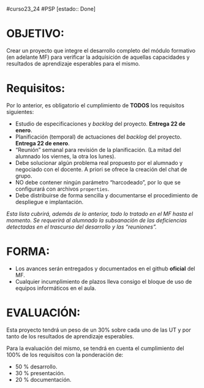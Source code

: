 #curso23_24 #PSP [estado:: Done] 

# OBJETIVO:
Crear un proyecto que integre el desarrollo completo del módulo formativo (en adelante MF) para verificar la adquisición de aquellas capacidades y resultados de aprendizaje esperables para el mismo.


# Requisitos:
Por lo anterior, es obligatorio el cumplimiento de **TODOS** los requisitos siguientes:
+ Estudio de especificaciones y *backlog* del proyecto. **Entrega 22 de enero**.
+ Planificación (temporal) de actuaciones del *backlog* del proyecto. **Entrega 22 de enero**.
+ “Reunión” semanal para revisión de la planificación. (La mitad del alumnado los viernes, la otra los lunes).
+ Debe solucionar algún problema real propuesto por el alumnado y negociado con el docente. A priori se ofrece la creación del chat de grupo.
+ NO debe contener ningún parámetro “harcodeado”, por lo que se configurará con archivos `properties`.
+ Debe distribuirse de forma sencilla y documentarse el procedimiento de despliegue e implantación.

*Esta lista cubrirá, además de lo anterior, todo lo tratado en el MF hasta el momento. Se requerirá al alumnado la subsanación de las deficiencias detectadas en el trascurso del desarrollo y las “reuniones”.*


# FORMA:
+ Los avances serán entregados y documentados en el github **oficial** del MF.
+ Cualquier incumplimiento de plazos lleva consigo el bloque de uso de equipos informáticos en el aula.


# EVALUACIÓN:
Esta proyecto tendrá un peso de un 30% sobre cada uno de las UT y por tanto de los resultados de aprendizaje esperables.

Para la evaluación del mismo, se tendrá en cuenta el cumplimiento del 100% de los requisitos con la ponderación de:
+ 50 % desarrollo.
+ 30 % presentación.
+ 20 % documentación.